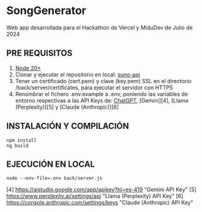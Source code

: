 # SongGenerator

Web app desarrollada para el Hackathon de Vercel y MiduDev de Julio de 2024

## PRE REQUISITOS
1. [Node 20+][1]
2. Clonar y ejecutar el repositorio en local: [suno-api][2]
3. Tener un certificado (cert.pem) y clave (key.pem) SSL en el directorio /back/server/certificates, para ejecutar el servidor con HTTPS
4. Renombrar el fichero .env.example a .env, poniendo las variables de entorno respectivas a las API Keys de: [ChatGPT][3], [Gemini][4], [Llama (Perplexity)][5] y [Claude (Anthropic)][6]

## INSTALACIÓN Y COMPILACIÓN
```
npm install
ng build
````

## EJECUCIÓN EN LOCAL
```
node --env-file=.env back/server.js
````

[1]:https://nodejs.org/en/ "Node.js"
[2]:https://github.com/gcui-art/suno-api "suno-api"
[3]:https://platform.openai.com/organization/api-keys "ChatGPT API Key"
[4] https://aistudio.google.com/app/apikey?hl=es-419 "Gemini API Key"
[5] https://www.perplexity.ai/settings/api "Llama (Perplexity) API Key"
[6] https://console.anthropic.com/settings/keys "Claude (Anthropic) API Key"
